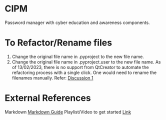# CIPM
Password manager with cyber education and awareness components.


# To Refactor/Rename files
1. Change the original file name in <projectname>.pyproject to the new file name.
2. Change the original file name in <projectname>.pyproject.user to the new file name.
As of 13/02/2023, there is no support from QtCreator to automate the refactoring process with a single click. One would need to rename the filenames manually. Refer:
[Discussion 1](https://stackoverflow.com/questions/5528134/how-can-files-and-classes-be-renamed-in-qt-creator)


# External References
Markdown [Markdown Guide](https://www.markdownguide.org/cheat-sheet/)
Playlist/Video to get started [Link](https://www.youtube.com/playlist?list=PL3JVwFmb_BnSOj_OtnKlsc2c7Jcs6boyB)